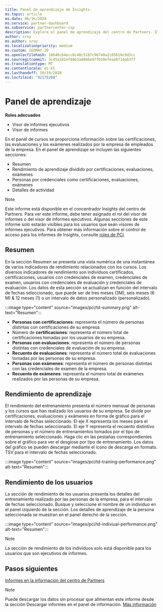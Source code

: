 ```yaml
---
title: Panel de aprendizaje de Insights.
ms.topic: article
ms.date: 06/16/2020
ms.service: partner-dashboard
ms.subservice: partnercenter-csp
description: Explore el panel de aprendizaje del centro de Partners. El entrenamiento es uno de los informes disponibles en el área del centro de Partners (PCI).
author: sroy
ms.author: sroy
ms.localizationpriority: medium
ms.custom: SEOMAY.20
ms.openlocfilehash: 10646cb4ecc6c48c5187c96740a2c05610c9d3cc
ms.sourcegitcommit: 3c45a181ef86b3a4866e97fb50efeae8714ab3f7
ms.translationtype: MT
ms.contentlocale: es-ES
ms.lasthandoff: 10/19/2020
ms.locfileid: "92175260"
---
```

# <a name="trainings-dashboard"></a>Panel de aprendizaje

**Roles adecuados**
- Visor de informes ejecutivos
- Visor de informes

En el panel de cursos se proporciona información sobre las certificaciones, las evaluaciones y los exámenes realizados por la empresa de empleados de la empresa. En el panel de aprendizaje se incluyen las siguientes secciones:

- Resumen
- Rendimiento de aprendizaje dividido por certificaciones, evaluaciones, exámenes
- Personas por credenciales como certificaciones, evaluaciones, exámenes
- Detalles de actividad

>[!NOTE] 
>Este informe está disponible en el concentrador Insights del centro de Partners. Para ver este informe, debe tener asignado el rol del visor de informes o del visor de informes ejecutivos. Algunas secciones de este informe solo estarán visibles para los usuarios que sean visores de informes ejecutivos. Para obtener más información sobre el control de acceso para los informes de Insights, consulte [roles de PCI](pci-roles.md).

## <a name="summary"></a>Resumen

En la sección Resumen se presenta una vista numérica de una instantánea de varios indicadores de rendimiento relacionados con los cursos. Los diversos indicadores de rendimiento son individuos certificados, certificaciones, usuarios con credenciales de examen, credenciales de examen, usuarios con credenciales de evaluación y credenciales de evaluación. Los datos de esta sección se actualizan en función del intervalo de fechas seleccionado, que puede ser de tres meses (3M), seis meses (6 M) & 12 meses (1) o un intervalo de datos personalizado (personalizado). 

:::image type="content" source="images/pci/td-summary.png" alt-text="Resumen":::

- **Personas con certificaciones**: representa el número de personas distintas con certificaciones de su empresa.
- Número de **certificaciones**: representa el número total de certificaciones tomadas por los usuarios de su empresa.
- **Personas con evaluaciones**: representa el número de personas distintas con credenciales de evaluación de su empresa. 
- **Recuento de evaluaciones**: representa el número total de evaluaciones tomadas por las personas de su empresa.
- **Personas con exámenes**: representa el número de personas distintas con las credenciales de examen de la empresa. 
- **Recuento de exámenes**: representa el número total de exámenes realizados por las personas de su empresa.

## <a name="training-performance"></a>Rendimiento de aprendizaje

El rendimiento del entrenamiento presenta el número mensual de personas y los cursos que han realizado los usuarios de su empresa. Se divide por certificaciones, evaluaciones y exámenes en forma de gráfico para el intervalo de fechas seleccionado. El eje X representa los meses para el intervalo de fechas seleccionado. El eje Y representa el recuento distintivo de personas y el número de entrenamientos tomados por el tipo de entrenamiento seleccionado. Haga clic en las pestañas correspondientes sobre el gráfico para ver el desglose por tipo de entrenamiento. Los datos del gráfico se pueden descargar mediante el icono de descarga en formato. TSV para el intervalo de fechas seleccionado.

:::image type="content" source="images/pci/td-training-performance.png" alt-text="Resumen":::

## <a name="individuals-performance"></a>Rendimiento de los usuarios

La sección de rendimiento de los usuarios presenta los detalles del entrenamiento realizado por las personas de la empresa, para el intervalo de fechas seleccionado. Busque y seleccione el nombre de un individuo en el panel izquierdo de la sección. Los detalles de aprendizaje de la persona seleccionada se muestran en el panel derecho de la sección.

:::image type="content" source="images/pci/td-indiviual-performance.png" alt-text="Resumen":::

>[!NOTE] 
> La sección de rendimiento de los individuos solo está disponible para los usuarios que son ejecutivos de informes. 

## <a name="next-steps"></a>Pasos siguientes

[Informes en la información del centro de Partners](partner-center-insights.md)

>[!NOTE] 
> Puede descargar los datos sin procesar que alimentan este informe desde la sección Descargar informes en el panel de información. [Más información](pci-download-reports.md)